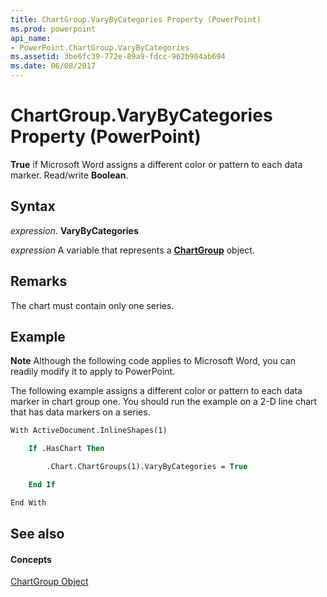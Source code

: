 ```yaml
---
title: ChartGroup.VaryByCategories Property (PowerPoint)
ms.prod: powerpoint
api_name:
- PowerPoint.ChartGroup.VaryByCategories
ms.assetid: 3be6fc39-772e-89a9-fdcc-962b904ab694
ms.date: 06/08/2017
---
```



# ChartGroup.VaryByCategories Property (PowerPoint)

 **True** if Microsoft Word assigns a different color or pattern to each data marker. Read/write **Boolean**.


## Syntax

 _expression_. **VaryByCategories**

 _expression_ A variable that represents a **[ChartGroup](chartgroup-object-powerpoint.md)** object.


## Remarks

The chart must contain only one series. 


## Example




 **Note**  Although the following code applies to Microsoft Word, you can readily modify it to apply to PowerPoint.

The following example assigns a different color or pattern to each data marker in chart group one. You should run the example on a 2-D line chart that has data markers on a series.




```vb
With ActiveDocument.InlineShapes(1)

    If .HasChart Then

        .Chart.ChartGroups(1).VaryByCategories = True

    End If

End With
```


## See also


#### Concepts


[ChartGroup Object](chartgroup-object-powerpoint.md)

